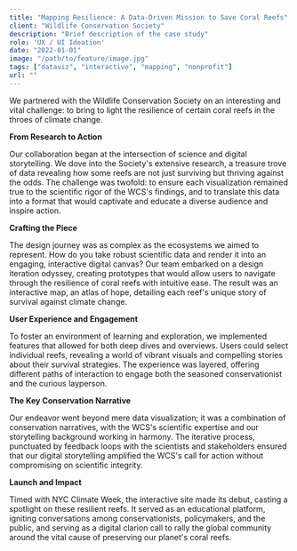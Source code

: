 ```yaml
---
title: "Mapping Resilience: A Data-Driven Mission to Save Coral Reefs"
client: "Wildlife Conservation Society"
description: "Brief description of the case study"
role: 'UX / UI Ideation'
date: "2022-01-01"
image: "/path/to/feature/image.jpg"
tags: ["dataviz", "interactive", "mapping", "nonprofit"]
url: ""
---
```


We partnered with the Wildlife Conservation Society on an interesting and vital challenge: to bring to light the resilience of certain coral reefs in the throes of climate change. 

**From Research to Action**

Our collaboration began at the intersection of science and digital storytelling. We dove into the Society's extensive research, a treasure trove of data revealing how some reefs are not just surviving but thriving against the odds. The challenge was twofold: to ensure each visualization remained true to the scientific rigor of the WCS's findings, and to translate this data into a format that would captivate and educate a diverse audience and inspire action.

**Crafting the Piece**

The design journey was as complex as the ecosystems we aimed to represent. How do you take robust scientific data and render it into an engaging, interactive digital canvas? Our team embarked on a design iteration odyssey, creating prototypes that would allow users to navigate through the resilience of coral reefs with intuitive ease. The result was an interactive map, an atlas of hope, detailing each reef's unique story of survival against climate change.

**User Experience and Engagement**

To foster an environment of learning and exploration, we implemented features that allowed for both deep dives and overviews. Users could select individual reefs, revealing a world of vibrant visuals and compelling stories about their survival strategies. The experience was layered, offering different paths of interaction to engage both the seasoned conservationist and the curious layperson.

**The Key Conservation Narrative**

Our endeavor went beyond mere data visualization; it was a combination of conservation narratives, with the WCS's scientific expertise and our storytelling background working in harmony. The iterative process, punctuated by feedback loops with the scientists and stakeholders ensured that our digital storytelling amplified the WCS's call for action without compromising on scientific integrity.

**Launch and Impact**

Timed with NYC Climate Week, the interactive site made its debut, casting a spotlight on these resilient reefs. It served as an educational platform, igniting conversations among conservationists, policymakers, and the public, and serving as a digital clarion call to rally the global community around the vital cause of preserving our planet's coral reefs.
